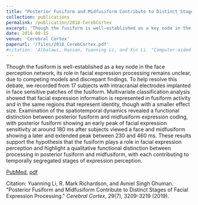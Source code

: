 ```yaml
---
title: "Posterior Fusiform and Midfusiform Contribute to Distinct Stages of Facial Expression Processing"
collection: publications
permalink: /publication/2018-CerebCortex
excerpt: 'Though the fusiform is well-established as a key node in the face perception network, its role in facial expression processing remains unclear, due to competing models and discrepant findings. To help resolve this debate, we recorded from 17 subjects with intracranial electrodes implanted in face sensitive patches of the fusiform. Multivariate classification analysis showed that facial expression information is represented in fusiform activity and in the same regions that represent identity, though with a smaller effect size. Examination of the spatiotemporal dynamics revealed a functional distinction between posterior fusiform and midfusiform expression coding, with posterior fusiform showing an early peak of facial expression sensitivity at around 180 ms after subjects viewed a face and midfusiform showing a later and extended peak between 230 and 460 ms. These results support the hypothesis that the fusiform plays a role in facial expression perception and highlight a qualitative functional distinction between processing in posterior fusiform and midfusiform, with each contributing to temporally segregated stages of expression perception. '
date: 2018-08-15
venue: 'Cerebral Cortex'
paperurl: '/files/2018_CerebCortex.pdf'
#citation: 'Albalawi, Hassan, Yuanning Li, and Xin Li. "Computer-aided design of machine learning algorithm: Training fixed-point classifier for on-chip low-power implementation." In <i>Proceedings of the 51st Annual Design Automation Conference</i>, pp. 1-6. ACM, 2014.'
---
```

Though the fusiform is well-established as a key node in the face perception network, its role in facial expression processing remains unclear, due to competing models and discrepant findings. To help resolve this debate, we recorded from 17 subjects with intracranial electrodes implanted in face sensitive patches of the fusiform. Multivariate classification analysis showed that facial expression information is represented in fusiform activity and in the same regions that represent identity, though with a smaller effect size. Examination of the spatiotemporal dynamics revealed a functional distinction between posterior fusiform and midfusiform expression coding, with posterior fusiform showing an early peak of facial expression sensitivity at around 180 ms after subjects viewed a face and midfusiform showing a later and extended peak between 230 and 460 ms. These results support the hypothesis that the fusiform plays a role in facial expression perception and highlight a qualitative functional distinction between processing in posterior fusiform and midfusiform, with each contributing to temporally segregated stages of expression perception. 

[PubMed](https://www.ncbi.nlm.nih.gov/pubmed/30124788), [pdf](/files/2018_CerebCortex.pdf)

Citation: Yuanning Li, R. Mark Richardson, and Avniel Singh Ghuman. "Posterior Fusiform and Midfusiform Contribute to Distinct Stages of Facial Expression Processing." <i>Cerebral Cortex</i>, 29(7), 3209-3219 (2019).


